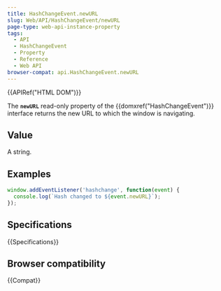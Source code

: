 ```yaml
---
title: HashChangeEvent.newURL
slug: Web/API/HashChangeEvent/newURL
page-type: web-api-instance-property
tags:
  - API
  - HashChangeEvent
  - Property
  - Reference
  - Web API
browser-compat: api.HashChangeEvent.newURL
---
```

{{APIRef("HTML DOM")}}

The **`newURL`** read-only property of the
{{domxref("HashChangeEvent")}} interface returns the new URL to which the window is
navigating.

## Value

A string.

## Examples

```js
window.addEventListener('hashchange', function(event) {
  console.log(`Hash changed to ${event.newURL}`);
});
```

## Specifications

{{Specifications}}

## Browser compatibility

{{Compat}}
